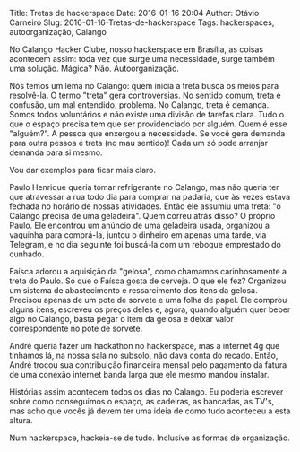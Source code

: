 Title: Tretas de hackerspace
Date: 2016-01-16 20:04
Author: Otávio Carneiro
Slug: 2016-01-16-Tretas-de-hackerspace
Tags: hackerspaces, autoorganização, Calango

No Calango Hacker Clube, nosso hackerspace em Brasília, as coisas acontecem assim: toda vez que surge uma necessidade, surge também uma solução. Mágica? Não. Autoorganização.

Nós temos um lema no Calango: quem inicia a treta busca os meios para resolvê-la. O termo "treta" gera controvérsias. No sentido comum, treta é confusão, um mal entendido, problema. No Calango, treta é demanda. Somos todos voluntários e não existe uma divisão de tarefas clara. Tudo o que o espaço precisa tem que ser providenciado por alguém. Quem é esse "alguém?". A pessoa que enxergou a necessidade. Se você gera demanda para outra pessoa é treta (no mau sentido)! Cada um só pode arranjar demanda para si mesmo.

Vou dar exemplos para ficar mais claro.

Paulo Henrique queria tomar refrigerante no Calango, mas não queria ter que atravessar a rua todo dia para comprar na padaria, que às vezes estava fechada no horário de nossas atividades. Então ele assumiu uma treta: "o Calango precisa de uma geladeira". Quem correu atrás disso? O próprio Paulo. Ele encontrou um anúncio de uma geladeira usada, organizou a vaquinha para comprá-la, juntou o dinheiro em apenas uma tarde, via Telegram, e no dia seguinte foi buscá-la com um reboque emprestado do cunhado.

Faísca adorou a aquisição da "gelosa", como chamamos carinhosamente a treta do Paulo. Só que o Faísca gosta de cerveja. O que ele fez? Organizou um sistema de abastecimento e ressarcimento dos itens da gelosa. Precisou apenas de um pote de sorvete e uma folha de papel. Ele comprou alguns itens, escreveu os preços deles e, agora, quando alguém quer beber algo no Calango, basta pegar o item da gelosa e deixar valor correspondente no pote de sorvete.

André queria fazer um hackathon no hackerspace, mas a internet 4g que tínhamos lá, na nossa sala no subsolo, não dava conta do recado. Então, André trocou sua contribuição financeira mensal pelo pagamento da fatura de uma conexão internet banda larga que ele mesmo mandou instalar.

Histórias assim acontecem todos os dias no Calango. Eu poderia escrever sobre como conseguimos o espaço, as cadeiras, as bancadas, as TV's, mas acho que vocês já devem ter uma ideia de como tudo aconteceu a esta altura.

Num hackerspace, hackeia-se de tudo. Inclusive as formas de organização.
